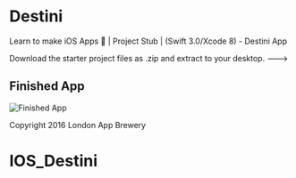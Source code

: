 # Destini
Learn to make iOS Apps 📱 | Project Stub | (Swift 3.0/Xcode 8) - Destini App

Download the starter project files as .zip and extract to your desktop. --->

## Finished App
![Finished App](https://github.com/londonappbrewery/Images/blob/master/Destini.gif)



Copyright 2016 London App Brewery
# IOS_Destini
